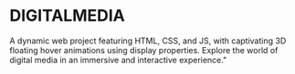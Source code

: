 # DIGITALMEDIA
A dynamic web project featuring HTML, CSS, and JS, with captivating 3D floating hover animations using display properties. Explore the world of digital media in an immersive and interactive experience."
